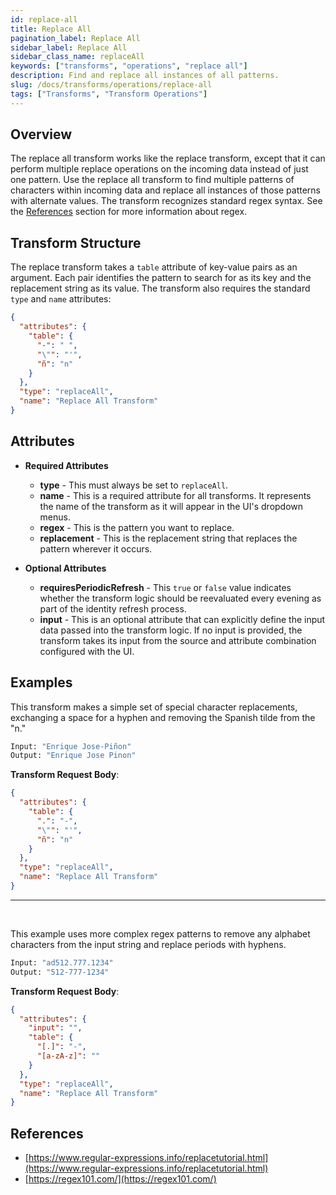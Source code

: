 ```yaml
---
id: replace-all
title: Replace All
pagination_label: Replace All
sidebar_label: Replace All
sidebar_class_name: replaceAll
keywords: ["transforms", "operations", "replace all"]
description: Find and replace all instances of all patterns.
slug: /docs/transforms/operations/replace-all
tags: ["Transforms", "Transform Operations"]
---
```


## Overview

The replace all transform works like the replace transform, except that it can
perform multiple replace operations on the incoming data instead of just one
pattern. Use the replace all transform to find multiple patterns of characters
within incoming data and replace all instances of those patterns with alternate
values. The transform recognizes standard regex syntax. See the
[References](#references) section for more information about regex.

## Transform Structure

The replace transform takes a `table` attribute of key-value pairs as an
argument. Each pair identifies the pattern to search for as its key and the
replacement string as its value. The transform also requires the standard `type`
and `name` attributes:

```json
{
  "attributes": {
    "table": {
      "-": " ",
      "\"": "'",
      "ñ": "n"
    }
  },
  "type": "replaceAll",
  "name": "Replace All Transform"
}
```

## Attributes

- **Required Attributes**

  - **type** - This must always be set to `replaceAll`.
  - **name** - This is a required attribute for all transforms. It represents
    the name of the transform as it will appear in the UI's dropdown menus.
  - **regex** - This is the pattern you want to replace.
  - **replacement** - This is the replacement string that replaces the pattern
    wherever it occurs.

- **Optional Attributes**
  - **requiresPeriodicRefresh** - This `true` or `false` value indicates whether
    the transform logic should be reevaluated every evening as part of the
    identity refresh process.
  - **input** - This is an optional attribute that can explicitly define the
    input data passed into the transform logic. If no input is provided, the
    transform takes its input from the source and attribute combination
    configured with the UI.

## Examples

This transform makes a simple set of special character replacements, exchanging
a space for a hyphen and removing the Spanish tilde from the "n."

```bash
Input: "Enrique Jose-Piñon"
Output: "Enrique Jose Pinon"
```

**Transform Request Body**:

```json
{
  "attributes": {
    "table": {
      ".": "-",
      "\"": "'",
      "ñ": "n"
    }
  },
  "type": "replaceAll",
  "name": "Replace All Transform"
}
```

---

<p>&nbsp;</p>

This example uses more complex regex patterns to remove any alphabet characters
from the input string and replace periods with hyphens.

```bash
Input: "ad512.777.1234"
Output: "512-777-1234"
```

**Transform Request Body**:

```json
{
  "attributes": {
    "input": "",
    "table": {
      "[.]": "-",
      "[a-zA-z]": ""
    }
  },
  "type": "replaceAll",
  "name": "Replace All Transform"
}
```

## References

- [https://www.regular-expressions.info/replacetutorial.html](https://www.regular-expressions.info/replacetutorial.html)
- [https://regex101.com/](https://regex101.com/)
